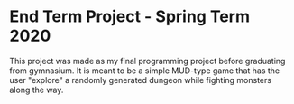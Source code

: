 # End Term Project - Spring Term 2020
This project was made as my final programming project before graduating from gymnasium. It is meant to be a simple MUD-type game that has the user "explore" a randomly 
generated dungeon while fighting monsters along the way.
